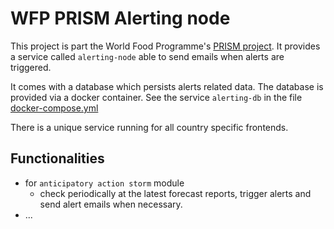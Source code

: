 # WFP PRISM Alerting node

This project is part the World Food Programme's [PRISM project](https://innovation.wfp.org/project/prism).
It provides a service called `alerting-node` able to send emails when alerts are triggered.

It comes with a database which persists alerts related data. The database is provided via a docker container. See the service `alerting-db` in the file [docker-compose.yml](./docker-compose.yml)

There is a unique service running for all country specific frontends.

## Functionalities

- for `anticipatory action storm` module
  - check periodically at the latest forecast reports, trigger alerts and send alert emails when necessary.
- ...
